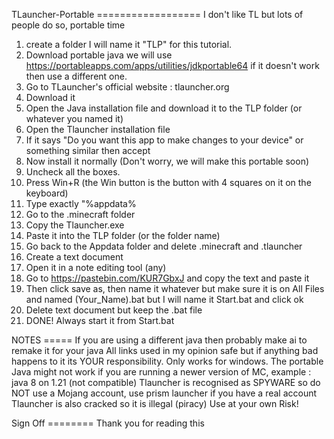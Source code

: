 TLauncher-Portable ================== I don\'t like TL but lots of
people do so, portable time

1. create a folder I will name it \"TLP\" for this tutorial.
2. Download portable java we will use https://portableapps.com/apps/utilities/jdkportable64 if it doesn\'t work then use a different one. 
3. Go to TLauncher\'s official website : tlauncher.org 
4. Download it
5. Open the Java installation file and download it to the TLP folder (or whatever you named it)
6. Open the Tlauncher installation file
7. If it says "Do you want this app to make changes to your device" or something similar then accept
8. Now install it normally (Don't worry, we will make this portable soon)
9. Uncheck all the boxes.
10. Press Win+R (the Win button is the button with 4 squares on it on the keyboard)
11. Type exactly "%appdata%
12. Go to the .minecraft folder
13. Copy the Tlauncher.exe
14. Paste it into the TLP folder (or the folder name)
15. Go back to the Appdata folder and delete .minecraft and .tlauncher
16. Create a text document
17. Open it in a note editing tool (any)
18. Go to https://pastebin.com/KUR7GbxJ and copy the text and paste it
19. Then click save as, then name it whatever but make sure it is on All Files and named (Your_Name).bat but I will name it Start.bat and click ok
20. Delete text document but keep the .bat file
21. DONE! Always start it from Start.bat

NOTES ===== If you are using a different java then probably make ai to
remake it for your java All links used in my opinion safe but if
anything bad happens to it its YOUR responsibility. Only works for
windows. The portable Java might not work if you are running a newer
version of MC, example : java 8 on 1.21 (not compatible) Tlauncher is
recognised as SPYWARE so do NOT use a Mojang account, use prism launcher
if you have a real account Tlauncher is also cracked so it is illegal
(piracy) Use at your own Risk!

Sign Off ======== Thank you for reading this

